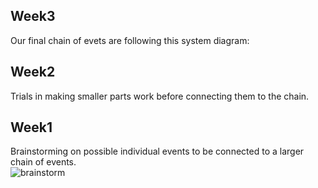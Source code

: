 ## Week3
Our final chain of evets are following this system diagram: 

## Week2
Trials in making smaller parts work before connecting them to the chain. 

## Week1
Brainstorming on possible individual events to be connected to a larger chain of events.  
![brainstorm](docs/brainstorm.png)
